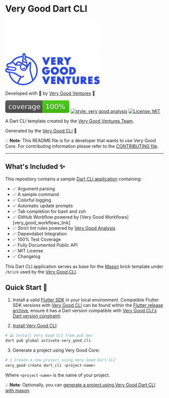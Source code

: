 # Very Good Dart CLI

[![Very Good Ventures][logo_white]][very_good_ventures_link_dark]
[![Very Good Ventures][logo_black]][very_good_ventures_link_light]

Developed with 💙 by [Very Good Ventures][very_good_ventures_link] 🦄

![coverage][coverage_badge]
[![style: very good analysis][very_good_analysis_badge]][very_good_analysis_link]
[![License: MIT][license_badge]][license_link]

A Dart CLI template created by the [Very Good Ventures Team][very_good_ventures_link].

Generated by the [Very Good CLI][very_good_cli_link] 🤖

💡 **Note**: This README file is for a developer that wants to use Very Good Core. For contributing information please refer to the [CONTRIBUTING file](./CONTRIBUTING.md).

---

## What's Included ✨

This repository contains a sample [Dart CLI application][dart_cli_guide] containing:

- ✅ Argument parsing
- ✅ A sample command
- ✅ Colorful logging
- ✅ Automatic update prompts
- ✅ Tab completion for bash and zsh
- ✅ GitHub Workflow powered by [Very Good Workflows][very_good_workflows_link]
- ✅ Strict lint rules powered by [Very Good Analysis][very_good_analysis_link]
- ✅ Dependabot Integration
- ✅ 100% Test Coverage
- ✅ Fully Documented Public API
- ✅ MIT License
- ✅ Changelog

This Dart CLI application serves as base for the [Mason][mason_link] brick template under `/brick` used by
the [Very Good CLI][very_good_cli_link].

## Quick Start 🚀

1. Install a valid [Flutter SDK](https://docs.flutter.dev/get-started/install) in your local environment. Compatible Flutter SDK versions with [Very Good CLI][very_good_cli_link] can be found within the [Flutter release archive](https://docs.flutter.dev/release/archive), ensure it has a Dart version compatible with [Very Good CLI's Dart version constraint](https://github.com/VeryGoodOpenSource/very_good_cli/blob/main/pubspec.yaml).

2. [Install Very Good CLI](https://cli.vgv.dev/docs/overview#installing):

```sh
# 💻 Install Very Good CLI from pub.dev
dart pub global activate very_good_cli
```

3. Generate a project using Very Good Core:

```sh
# 🚀 Create a new project using Very Good Dart CLI
very_good create dart_cli <project-name>
```

Where `<project-name>` is the name of your project.

💡 **Note**: Optionally, you can [generate a project using Very Good Dart CLI with mason](https://brickhub.dev/bricks/very_good_dart_cli/0.5.1#usage).

[coverage_badge]: src/my_cli/coverage_badge.svg
[license_badge]: https://img.shields.io/badge/license-MIT-blue.svg
[license_link]: https://opensource.org/licenses/MIT
[logo_black]: https://raw.githubusercontent.com/VGVentures/very_good_brand/main/styles/README/vgv_logo_black.png#gh-light-mode-only
[logo_white]: https://raw.githubusercontent.com/VGVentures/very_good_brand/main/styles/README/vgv_logo_white.png#gh-dark-mode-only
[very_good_analysis_badge]: https://img.shields.io/badge/style-very_good_analysis-B22C89.svg
[very_good_analysis_link]: https://pub.dev/packages/very_good_analysis
[very_good_cli_link]: https://github.com/VeryGoodOpenSource/very_good_cli
[very_good_ventures_link]: https://verygood.ventures
[very_good_ventures_link_light]: https://verygood.ventures#gh-light-mode-only
[very_good_ventures_link_dark]: https://verygood.ventures#gh-dark-mode-only
[dart_cli_guide]: https://dart.dev/tutorials/server/cmdline
[mason_link]: https://pub.dev/packages/mason_cli
